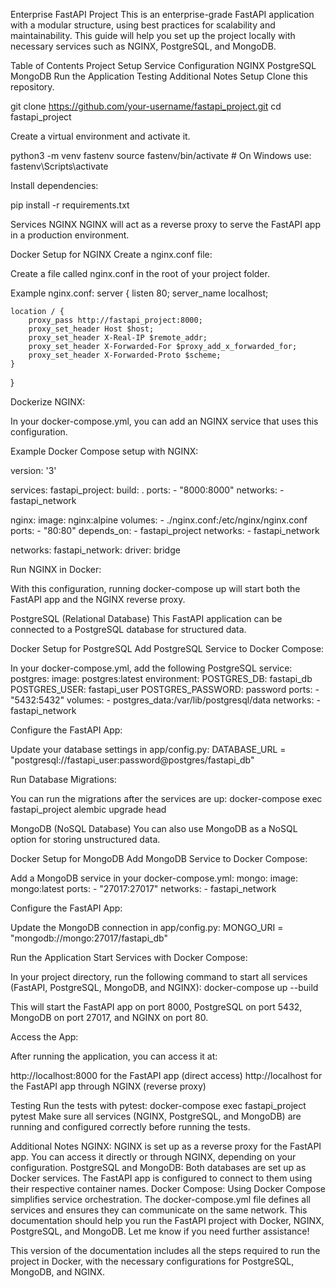 Enterprise FastAPI Project
This is an enterprise-grade FastAPI application with a modular structure, using best practices for scalability and maintainability. This guide will help you set up the project locally with necessary services such as NGINX, PostgreSQL, and MongoDB.

Table of Contents
Project Setup
Service Configuration
NGINX
PostgreSQL
MongoDB
Run the Application
Testing
Additional Notes
Setup
Clone this repository.

git clone https://github.com/your-username/fastapi_project.git
cd fastapi_project


Create a virtual environment and activate it.

python3 -m venv fastenv
source fastenv/bin/activate  # On Windows use: fastenv\Scripts\activate


Install dependencies:

pip install -r requirements.txt

Services
NGINX
NGINX will act as a reverse proxy to serve the FastAPI app in a production environment.

Docker Setup for NGINX
Create a nginx.conf file:

Create a file called nginx.conf in the root of your project folder.

Example nginx.conf:
server {
    listen 80;
    server_name localhost;

    location / {
        proxy_pass http://fastapi_project:8000;
        proxy_set_header Host $host;
        proxy_set_header X-Real-IP $remote_addr;
        proxy_set_header X-Forwarded-For $proxy_add_x_forwarded_for;
        proxy_set_header X-Forwarded-Proto $scheme;
    }
}

Dockerize NGINX:

In your docker-compose.yml, you can add an NGINX service that uses this configuration.

Example Docker Compose setup with NGINX:

version: '3'

services:
  fastapi_project:
    build: .
    ports:
      - "8000:8000"
    networks:
      - fastapi_network

  nginx:
    image: nginx:alpine
    volumes:
      - ./nginx.conf:/etc/nginx/nginx.conf
    ports:
      - "80:80"
    depends_on:
      - fastapi_project
    networks:
      - fastapi_network

networks:
  fastapi_network:
    driver: bridge

Run NGINX in Docker:

With this configuration, running docker-compose up will start both the FastAPI app and the NGINX reverse proxy.

PostgreSQL (Relational Database)
This FastAPI application can be connected to a PostgreSQL database for structured data.

Docker Setup for PostgreSQL
Add PostgreSQL Service to Docker Compose:

In your docker-compose.yml, add the following PostgreSQL service:
postgres:
  image: postgres:latest
  environment:
    POSTGRES_DB: fastapi_db
    POSTGRES_USER: fastapi_user
    POSTGRES_PASSWORD: password
  ports:
    - "5432:5432"
  volumes:
    - postgres_data:/var/lib/postgresql/data
  networks:
    - fastapi_network


Configure the FastAPI App:

Update your database settings in app/config.py:
DATABASE_URL = "postgresql://fastapi_user:password@postgres/fastapi_db"

Run Database Migrations:

You can run the migrations after the services are up:
docker-compose exec fastapi_project alembic upgrade head


MongoDB (NoSQL Database)
You can also use MongoDB as a NoSQL option for storing unstructured data.

Docker Setup for MongoDB
Add MongoDB Service to Docker Compose:

Add a MongoDB service in your docker-compose.yml:
mongo:
  image: mongo:latest
  ports:
    - "27017:27017"
  networks:
    - fastapi_network


Configure the FastAPI App:

Update the MongoDB connection in app/config.py:
MONGO_URI = "mongodb://mongo:27017/fastapi_db"


Run the Application
Start Services with Docker Compose:

In your project directory, run the following command to start all services (FastAPI, PostgreSQL, MongoDB, and NGINX):
docker-compose up --build

This will start the FastAPI app on port 8000, PostgreSQL on port 5432, MongoDB on port 27017, and NGINX on port 80.

Access the App:

After running the application, you can access it at:

http://localhost:8000 for the FastAPI app (direct access)
http://localhost for the FastAPI app through NGINX (reverse proxy)


Testing
Run the tests with pytest:
docker-compose exec fastapi_project pytest
Make sure all services (NGINX, PostgreSQL, and MongoDB) are running and configured correctly before running the tests.

Additional Notes
NGINX: NGINX is set up as a reverse proxy for the FastAPI app. You can access it directly or through NGINX, depending on your configuration.
PostgreSQL and MongoDB: Both databases are set up as Docker services. The FastAPI app is configured to connect to them using their respective container names.
Docker Compose: Using Docker Compose simplifies service orchestration. The docker-compose.yml file defines all services and ensures they can communicate on the same network.
This documentation should help you run the FastAPI project with Docker, NGINX, PostgreSQL, and MongoDB. Let me know if you need further assistance!

This version of the documentation includes all the steps required to run the project in Docker, with the necessary configurations for PostgreSQL, MongoDB, and NGINX.
